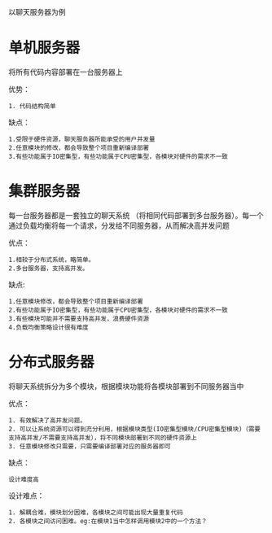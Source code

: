 以聊天服务器为例
# 单机服务器
将所有代码内容部署在一台服务器上

优势：
  
    1. 代码结构简单

缺点：

    1.受限于硬件资源，聊天服务器所能承受的用户并发量
    2.任意模块的修改，都会导致整个项目重新编译部署
    3.有些功能属于IO密集型，有些功能属于CPU密集型，各模块对硬件的需求不一致



# 集群服务器
每一台服务器都是一套独立的聊天系统
（将相同代码部署到多台服务器）。每一个通过负载均衡将每一个请求，分发给不同服务器，从而解决高并发问题


优点：
    
    1.相较于分布式系统，略简单。
    2.多台服务器，支持高并发。


缺点:

    1.任意模块修改，都会导致整个项目重新编译部署
    2.有些功能属于IO密集型，有些功能属于CPU密集型，各模块对硬件的需求不一致
    3.有些模块可能并不需要支持高并发，浪费硬件资源
    4.负载均衡策略设计很有难度

# 分布式服务器
将聊天系统拆分为多个模块，根据模块功能将各模块部署到不同服务器当中

优点：
 
    1. 有效解决了高并发问题。
    2. 可以让系统资源可以得到充分利用，根据模块类型(IO密集型模块/CPU密集型模块)（需要支持高并发/不需要支持高并发），将不同模块部署到不同的硬件资源上
    3. 任意模块修改只需要，只需要编译部署对应的服务器即可

缺点：

    设计难度高



设计难点：

    1. 解耦合难，模块划分困难，各模块之间可能出现大量重复代码
    2. 各模块之间访问困难。eg:在模块1当中怎样调用模块2中的一个方法？
    